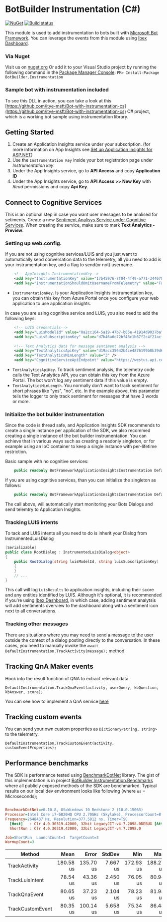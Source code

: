 # BotBuilder Instrumentation (C#)

[![NuGet](https://img.shields.io/nuget/v/BotBuilder.Instrumentation.svg)](https://www.nuget.org/packages/BotBuilder.Instrumentation) [![Build status](https://ci.appveyor.com/api/projects/status/dguorsl5dwrygt2k/branch/master?svg=true)](https://ci.appveyor.com/project/syedhassaanahmed/botbuilder-instrumentation-cs/branch/master)

This module is used to add instrumentation to bots built with [Microsoft Bot Framework](https://dev.botframework.com/). 
You can leverage the events from this module using [Ibex Dashboard](https://github.com/CatalystCode/ibex-dashboard).

### Via Nuget
Visit us on [nuget.org](https://www.nuget.org/packages/BotBuilder.Instrumentation/)
Or add it to your Visual Studio project by running the following command in the [Package Manager Console](https://docs.nuget.org/docs/start-here/using-the-package-manager-console): 
`PM> Install-Package BotBuilder.Instrumentation`

### Sample bot with instrumentation included
To see this DLL in action, you can take a look at this [https://github.com/itye-msft/Bot-with-instrumentation-cs](https://github.com/itye-msft/Bot-with-instrumentation-cs) C# project, which is a working bot sample using instrumentation library.

## Getting Started

1. Create an Application Insights service under your subscription. (for more information on App Insights see [Set up Application Insights for ASP.NET](https://docs.microsoft.com/en-us/azure/application-insights/app-insights-asp-net))
2. Use the `Instrumentation Key` inside your bot registration page under _Instrumentation key_.
3. Under the App Insights service, go to **API Access** and copy **Application ID**
4. Under the App Insights service, go to **API Access >> New Key** with _Read_ permissions and copy **Api Key**.

## Connect to Cognitive Services
This is an optional step in case you want user messages to be analised for setiments.
Create a new [Sentiment Analisys Service under Cognitive Services](https://www.microsoft.com/cognitive-services/en-us/text-analytics-api).
When creating the service, make sure to mark **Text Analytics - Preview**.

### Setting up web.config.
If you are not using cognitive services/LUIS and you just want to automatically send conversation data to the telemetry, all you need to add is your instrumentation key, and a flag to send(or not) username.
```xml
    <!-- AppInsights InstrumentationKey-->
    <add key="InstrumentationKey" value="17b45976-7f04-4f49-a771-3446788959e0" />
    <add key="InstrumentationShouldOmitUsernameFromTelemetry" value="False"/>
```
* `InstrumentationKey`. Is your Application Insights instrumentation key, you can obtain this key from Azure Portal once you configure your web application to use application insights.

In case you are using cognitive service and LUIS, you also need to add the following keys:
```xml
    <!-- LUIS credentials-->
    <add key="LuisModelId" value="0a2cc164-5a19-47b7-b85e-41914d9037ba" />
    <add key="LuisSubscriptionKey" value="d7b46a6c72bf46c1b67f2c4f21acf960" />
    
    <!-- Text Analytics data for message sentiment analysis -->
    <add key="TextAnalyticsApiKey" value="d19acc35642b4ce4876199b8b39d6ba3" />
    <add key="TextAnalyticsMinLength" value="3" />
    <add key="CognitiveServiceApiEndpoint" value="https://westus.api.cognitive.microsoft.com/"/>
```
* `TextAnalyticsApiKey`. To track sentiment analysis, the telemetry code calls the Text Analytics API, you can obtain this key from the Azure Portal. The bot won't log any sentiment data if this value is empty.
* `TextAnalyticsMinLength`. You normally don't want to track sentiment for short phrases like "yes", "no", etc. In the example above, this parameter tells the logger to only track sentiment for messages that have 3 words or more. 

### Initialize the bot builder instrumentation
Since the code is thread safe, and Application Insights SDK recommends to create a single instance per application of the SDK,
we also recommed creating a single instance of the bot builder instrumentation.
You can achieve that in various ways such as creating a readonly singleton,
or for example using an IoC container to keep a single instance with per-lifetime restriction.

Basic sample with no cognitive services:
```cs
    public readonly BotFrameworkApplicationInsightsInstrumentation DefaultInstrumentation = DependencyResolver.Current.DefaultBasicInstrumentation;
```
If you are using cognitive services, than you can initialize the singleton as follows:
```cs
    public readonly BotFrameworkApplicationInsightsInstrumentation DefaultInstrumentation = DependencyResolver.Current.DefaultInstrumentationWithCognitiveServices;
```
The call above, will automatically start monitoring your Bots Dialogs and send telemtry to Application Insights.

### Tracking LUIS intents
To tack and LUIS intents all you need to do is inherit your Dialog from InstrumentedLuisDialog
```cs
[Serializable]
public class RootDialog : InstrumentedLuisDialog<object>
{
    public RootDialog(string luisModelId, string luisSubscriptionKey) : base(luisModelId, luisSubscriptionKey)
    {
    }
	// ...
}
```
This call will log `LuisResults` to application insights, including their score and any entities identified by LUIS. 
Although it's optional, it is recommended if you're using [Ibex Dashboard](https://github.com/CatalystCode/ibex-dashboard), in which case, adding sentiment analytsis will add sentiments overview to the dashboard along with a sentiment icon next to all conversations.

### Tracking other messages
There are situations where you may need to send a message to the user outside the context of a dialog posting directly to the conversation. 
In these cases, you  need to manually invoke the `await DefaultInstrumentation.TrackActivity(message);` method.  

## Tracking QnA Maker events
Hook into the result function of QNA to extract relevant data
```
DefaultInstrumentation.TrackQnaEvent(activity, userQuery, kbQuestion, kbAnswer, score);
```
You can see how to implement a QnA service [here](https://github.com/Microsoft/BotBuilder-CognitiveServices/tree/master/CSharp/Samples/QnAMaker/QnABotWithOverrides)


## Tracking custom events
You can send your own custom properties as `Dictionary<string, string>` to the telemetry.
```
DefaultInstrumentation.TrackCustomEvent(activity, customEventProperties);
```
## Performance benchmarks
The SDK is performance tested using [BenchmarkDotNet](http://benchmarkdotnet.org/Overview.htm) library. The gist of this implementation is in project [BotBuilder.Instrumentation.Benchmarks](https://github.com/CatalystCode/botbuilder-instrumentation-cs/tree/master/BotBuilder.Instrumentation.Benchmarks) where all publicly exposed methods of the SDK are benchmarked. Typical results on our local dev environment looks like following (where `us` = Microseconds);

``` ini

BenchmarkDotNet=v0.10.8, OS=Windows 10 Redstone 2 (10.0.15063)
Processor=Intel Core i7-6820HQ CPU 2.70GHz (Skylake), ProcessorCount=8
Frequency=2648437 Hz, Resolution=377.5812 ns, Timer=TSC
  [Host]   : Clr 4.0.30319.42000, 32bit LegacyJIT-v4.7.2098.0DEBUG [AttachedDebugger]
  ShortRun : Clr 4.0.30319.42000, 32bit LegacyJIT-v4.7.2098.0

Job=ShortRun  LaunchCount=1  TargetCount=3  
WarmupCount=3  

```
 |           Method |      Mean |     Error |   StdDev |       Min |       Max |
 |----------------- |----------:|----------:|---------:|----------:|----------:|
 |    TrackActivity | 180.58 us | 135.70 us | 7.667 us | 172.93 us | 188.27 us |
 |  TrackLuisIntent |  78.54 us |  43.36 us | 2.450 us |  76.05 us |  80.94 us |
 |    TrackQnaEvent |  80.65 us |  37.23 us | 2.104 us |  78.23 us |  81.98 us |
 | TrackCustomEvent |  80.35 us | 100.14 us | 5.658 us |  75.34 us |  86.48 us |
